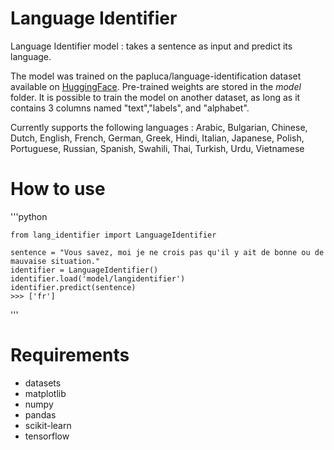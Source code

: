 # Language Identifier


Language Identifier model : takes a sentence as input and predict its language.

The model was trained on the papluca/language-identification dataset available on [HuggingFace](https://huggingface.co/datasets/papluca/language-identification). Pre-trained weights are stored in the *model* folder. It is possible to train the model on another dataset, as long as it contains 3 columns named "text","labels", and "alphabet".

Currently supports the following languages : Arabic, Bulgarian, Chinese, Dutch, English, French, German, Greek, Hindi, Italian, Japanese, Polish, Portuguese, Russian, Spanish, Swahili, Thai, Turkish, Urdu, Vietnamese


# How to use

'''python

    from lang_identifier import LanguageIdentifier 
    
    sentence = "Vous savez, moi je ne crois pas qu'il y ait de bonne ou de mauvaise situation."
    identifier = LanguageIdentifier()
    identifier.load('model/langidentifier')
    identifier.predict(sentence)
    >>> ['fr']
    
'''


# Requirements

- datasets
- matplotlib
- numpy
- pandas
- scikit-learn
- tensorflow 
